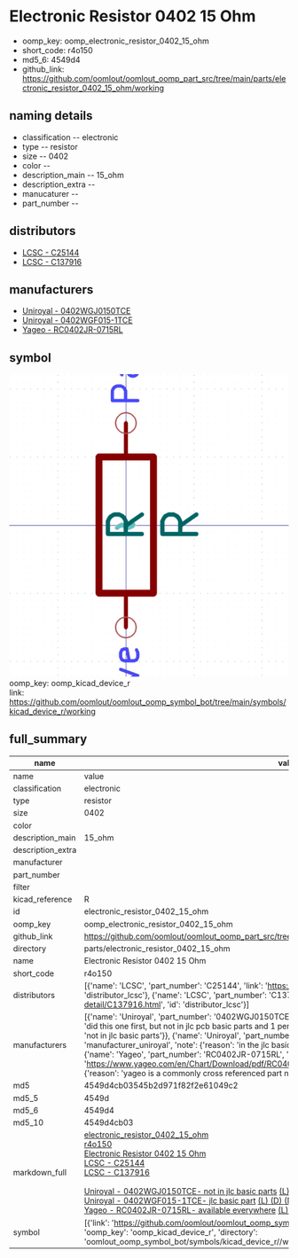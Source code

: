 # Electronic Resistor 0402 15 Ohm

  
* oomp_key: oomp_electronic_resistor_0402_15_ohm 
* short_code: r4o150
* md5_6: 4549d4  
* github_link: https://github.com/oomlout/oomlout_oomp_part_src/tree/main/parts/electronic_resistor_0402_15_ohm/working  
## naming details
* classification -- electronic
* type -- resistor
* size -- 0402
* color -- 
* description_main -- 15_ohm
* description_extra -- 
* manucaturer -- 
* part_number -- 

## distributors
* [LCSC - C25144](https://lcsc.com/product-detail/C25144.html)  
* [LCSC - C137916](https://lcsc.com/product-detail/C137916.html)  

## manufacturers
* [Uniroyal - 0402WGJ0150TCE]()  
* [Uniroyal - 0402WGF015-1TCE]()  
* [Yageo - RC0402JR-0715RL](https://www.yageo.com/en/Chart/Download/pdf/RC0402JR-0715RL)  

## symbol

![](symbol/0/working/working_600.png)  
oomp_key: oomp_kicad_device_r  
link: https://github.com/oomlout/oomlout_oomp_symbol_bot/tree/main/symbols/kicad_device_r/working  


## full_summary
| name | value | 
| --- | --- | 
| name | value | 
| classification | electronic | 
| type | resistor | 
| size | 0402 | 
| color |  | 
| description_main | 15_ohm | 
| description_extra |  | 
| manufacturer |  | 
| part_number |  | 
| filter |  | 
| kicad_reference | R | 
| id | electronic_resistor_0402_15_ohm | 
| oomp_key | oomp_electronic_resistor_0402_15_ohm | 
| github_link | https://github.com/oomlout/oomlout_oomp_part_src/tree/main/parts/electronic_resistor_0402_15_ohm/working | 
| directory | parts/electronic_resistor_0402_15_ohm | 
| name | Electronic Resistor 0402 15 Ohm | 
| short_code | r4o150 | 
| distributors | [{'name': 'LCSC', 'part_number': 'C25144', 'link': 'https://lcsc.com/product-detail/C25144.html', 'id': 'distributor_lcsc'}, {'name': 'LCSC', 'part_number': 'C137916', 'link': 'https://lcsc.com/product-detail/C137916.html', 'id': 'distributor_lcsc'}] | 
| manufacturers | [{'name': 'Uniroyal', 'part_number': '0402WGJ0150TCE', 'link': '', 'id': 'manufacturer_uniroyal', 'note': {'reason': 'did this one first, but not in jlc pcb basic parts and 1 percent are and they are the same price', 'reason_short': 'not in jlc basic parts'}}, {'name': 'Uniroyal', 'part_number': '0402WGF015-1TCE', 'link': '', 'id': 'manufacturer_uniroyal', 'note': {'reason': 'in the jlc basic parts catalogue', 'reason_short': 'jlc basic part'}}, {'name': 'Yageo', 'part_number': 'RC0402JR-0715RL', 'link': 'https://www.yageo.com/en/Chart/Download/pdf/RC0402JR-0715RL', 'id': 'manufacturer_yageo', 'note': {'reason': 'yageo is a commonly cross referenced part number', 'reason_short': 'available everywhere'}}] | 
| md5 | 4549d4cb03545b2d971f82f2e61049c2 | 
| md5_5 | 4549d | 
| md5_6 | 4549d4 | 
| md5_10 | 4549d4cb03 | 
| markdown_full | [electronic_resistor_0402_15_ohm](https://github.com/oomlout/oomlout_oomp_part_src/tree/main/parts/electronic_resistor_0402_15_ohm/working)<br>[r4o150](https://github.com/oomlout/oomlout_oomp_part_src/tree/main/parts/electronic_resistor_0402_15_ohm/working)<br>[Electronic Resistor 0402 15 Ohm](https://github.com/oomlout/oomlout_oomp_part_src/tree/main/parts/electronic_resistor_0402_15_ohm/working)<br>[LCSC - C25144<br>](https://lcsc.com/product-detail/C25144.html)[LCSC - C137916<br>](https://lcsc.com/product-detail/C137916.html)<br>[Uniroyal - 0402WGJ0150TCE- not in jlc basic parts]() [(L)  ](https://www.lcsc.com/search?q=0402WGJ0150TCE)[(D)  ](https://www.digikey.com/en/products?keywords=0402WGJ0150TCE)[(M)  ](https://www.mouser.com/Search/Refine?Keyword=0402WGJ0150TCE)[(N)  ](https://www.newark.com/search?st=0402WGJ0150TCE)[(SZ)  ](https://so.szlcsc.com/global.html?k=0402WGJ0150TCE)<br>[Uniroyal - 0402WGF015-1TCE- jlc basic part]() [(L)  ](https://www.lcsc.com/search?q=0402WGF015-1TCE)[(D)  ](https://www.digikey.com/en/products?keywords=0402WGF015-1TCE)[(M)  ](https://www.mouser.com/Search/Refine?Keyword=0402WGF015-1TCE)[(N)  ](https://www.newark.com/search?st=0402WGF015-1TCE)[(SZ)  ](https://so.szlcsc.com/global.html?k=0402WGF015-1TCE)<br>[Yageo - RC0402JR-0715RL- available everywhere](https://www.yageo.com/en/Chart/Download/pdf/RC0402JR-0715RL) [(L)  ](https://www.lcsc.com/search?q=RC0402JR-0715RL)[(D)  ](https://www.digikey.com/en/products?keywords=RC0402JR-0715RL)[(M)  ](https://www.mouser.com/Search/Refine?Keyword=RC0402JR-0715RL)[(N)  ](https://www.newark.com/search?st=RC0402JR-0715RL)[(SZ)  ](https://so.szlcsc.com/global.html?k=RC0402JR-0715RL)<br> | 
| symbol | [{'link': 'https://github.com/oomlout/oomlout_oomp_symbol_bot/tree/main/symbols/kicad_device_r', 'oomp_key': 'oomp_kicad_device_r', 'directory': 'oomlout_oomp_symbol_bot/symbols/kicad_device_r//working/working.kicad_sym'}] | 
